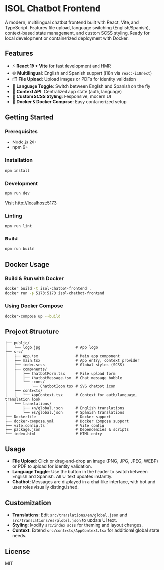 # ISOL Chatbot Frontend

A modern, multilingual chatbot frontend built with React, Vite, and TypeScript. Features file upload, language switching (English/Spanish), context-based state management, and custom SCSS styling. Ready for local development or containerized deployment with Docker.

## Features

- ⚡ **React 19 + Vite** for fast development and HMR
- 🌐 **Multilingual**: English and Spanish support (i18n via `react-i18next`)
- 🗂️ **File Upload**: Upload images or PDFs for identity validation
- 🔄 **Language Toggle**: Switch between English and Spanish on the fly
- 🧠 **Context API**: Centralized app state (auth, language)
- 🎨 **Custom SCSS Styling**: Responsive, modern UI
- 🐳 **Docker & Docker Compose**: Easy containerized setup

## Getting Started

### Prerequisites
- Node.js 20+
- npm 9+

### Installation
```bash
npm install
```

### Development
```bash
npm run dev
```
Visit [http://localhost:5173](http://localhost:5173)

### Linting
```bash
npm run lint
```

### Build
```bash
npm run build
```

## Docker Usage

### Build & Run with Docker
```bash
docker build -t isol-chatbot-frontend .
docker run -p 5173:5173 isol-chatbot-frontend
```

### Using Docker Compose
```bash
docker-compose up --build
```

## Project Structure

```
├── public/
│   └── logo.jpg                # App logo
├── src/
│   ├── App.tsx                 # Main app component
│   ├── main.tsx                # App entry, context provider
│   ├── index.scss              # Global styles (SCSS)
│   ├── components/
│   │   ├── ChatbotForm.tsx     # File upload form
│   │   ├── ChatbotMessage.tsx  # Chat message bubble
│   │   └── icons/
│   │       └── ChatbotIcon.tsx # SVG chatbot icon
│   ├── contexts/
│   │   └── AppContext.tsx      # Context for auth/language, translation hook
│   └── translations/
│       ├── en/global.json      # English translations
│       └── es/global.json      # Spanish translations
├── Dockerfile                  # Docker support
├── docker-compose.yml          # Docker Compose support
├── vite.config.ts              # Vite config
├── package.json                # Dependencies & scripts
└── index.html                  # HTML entry
```

## Usage

- **File Upload**: Click or drag-and-drop an image (PNG, JPG, JPEG, WEBP) or PDF to upload for identity validation.
- **Language Toggle**: Use the button in the header to switch between English and Spanish. All UI text updates instantly.
- **Chatbot**: Messages are displayed in a chat-like interface, with bot and user roles visually distinguished.

## Customization
- **Translations**: Edit `src/translations/en/global.json` and `src/translations/es/global.json` to update UI text.
- **Styling**: Modify `src/index.scss` for theming and layout changes.
- **Context**: Extend `src/contexts/AppContext.tsx` for additional global state needs.

## License

MIT
